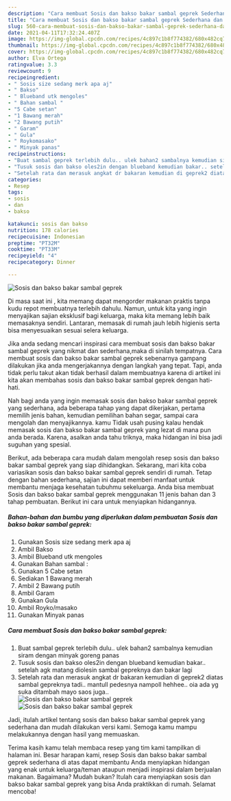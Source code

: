 ```yaml
---
description: "Cara membuat Sosis dan bakso bakar sambal geprek Sederhana dan Mudah Dibuat"
title: "Cara membuat Sosis dan bakso bakar sambal geprek Sederhana dan Mudah Dibuat"
slug: 560-cara-membuat-sosis-dan-bakso-bakar-sambal-geprek-sederhana-dan-mudah-dibuat
date: 2021-04-11T17:32:24.407Z
image: https://img-global.cpcdn.com/recipes/4c897c1b8f774382/680x482cq70/sosis-dan-bakso-bakar-sambal-geprek-foto-resep-utama.jpg
thumbnail: https://img-global.cpcdn.com/recipes/4c897c1b8f774382/680x482cq70/sosis-dan-bakso-bakar-sambal-geprek-foto-resep-utama.jpg
cover: https://img-global.cpcdn.com/recipes/4c897c1b8f774382/680x482cq70/sosis-dan-bakso-bakar-sambal-geprek-foto-resep-utama.jpg
author: Elva Ortega
ratingvalue: 3.3
reviewcount: 9
recipeingredient:
- " Sosis size sedang merk apa aj"
- " Bakso"
- " Blueband utk mengoles"
- " Bahan sambal "
- "5 Cabe setan"
- "1 Bawang merah"
- "2 Bawang putih"
- " Garam"
- " Gula"
- " Roykomasako"
- " Minyak panas"
recipeinstructions:
- "Buat sambal geprek terlebih dulu.. ulek bahan2 sambalnya kemudian siram dengan minyak goreng panas"
- "Tusuk sosis dan bakso oles2in dengan blueband kemudian bakar.. setelah agk matang diolesin sambal gepreknya dan bakar lagi"
- "Setelah rata dan merasuk angkat dr bakaran kemudian di geprek2 diatas sambal gepreknya tadi.. mantull pedesnya nampoll hehhee.. oia ada yg suka ditambah mayo saos juga.."
categories:
- Resep
tags:
- sosis
- dan
- bakso

katakunci: sosis dan bakso 
nutrition: 178 calories
recipecuisine: Indonesian
preptime: "PT32M"
cooktime: "PT33M"
recipeyield: "4"
recipecategory: Dinner

---
```



![Sosis dan bakso bakar sambal geprek](https://img-global.cpcdn.com/recipes/4c897c1b8f774382/680x482cq70/sosis-dan-bakso-bakar-sambal-geprek-foto-resep-utama.jpg)

Di masa  saat ini , kita memang dapat mengorder makanan praktis tanpa kudu repot membuatnya terlebih dahulu. Namun, untuk kita yang ingin menyajikan sajian eksklusif bagi keluarga, maka kita memang lebih baik memasaknya sendiri. Lantaran, memasak di rumah jauh lebih higienis serta bisa menyesuaikan sesuai selera keluarga.

Jika anda sedang mencari inspirasi cara membuat sosis dan bakso bakar sambal geprek yang nikmat dan sederhana,maka di sinilah tempatnya. Cara membuat sosis dan bakso bakar sambal geprek  sebenarnya gampang dilakukan jika anda mengerjakannya dengan langkah yang tepat. Tapi, anda tidak perlu takut akan tidak berhasil dalam membuatnya 
karena di artikel ini kita akan membahas sosis dan bakso bakar sambal geprek dengan hati-hati.  



Nah bagi anda yang ingin memasak sosis dan bakso bakar sambal geprek yang sederhana, ada beberapa tahap yang dapat dikerjakan, pertama memilih jenis bahan, kemudian pemilihan bahan segar, sampai cara mengolah dan menyajikannya. kamu Tidak usah pusing kalau hendak memasak sosis dan bakso bakar sambal geprek yang lezat di mana pun anda berada. Karena, asalkan anda  tahu triknya, maka hidangan ini bisa jadi suguhan yang spesial.

Berikut, ada beberapa cara mudah dalam mengolah resep sosis dan bakso bakar sambal geprek yang siap dihidangkan. Sekarang, mari kita coba variasikan sosis dan bakso bakar sambal geprek sendiri di rumah. Tetap dengan bahan sederhana, sajian ini dapat memberi manfaat untuk membantu menjaga kesehatan tubuhmu sekeluarga. Anda bisa membuat Sosis dan bakso bakar sambal geprek menggunakan 11 jenis bahan dan 3 tahap pembuatan. Berikut ini cara untuk menyiapkan hidangannya.

<!--inarticleads1-->

##### Bahan-bahan dan bumbu yang diperlukan dalam pembuatan Sosis dan bakso bakar sambal geprek:

1. Gunakan  Sosis size sedang merk apa aj
1. Ambil  Bakso
1. Ambil  Blueband utk mengoles
1. Gunakan  Bahan sambal :
1. Gunakan 5 Cabe setan
1. Sediakan 1 Bawang merah
1. Ambil 2 Bawang putih
1. Ambil  Garam
1. Gunakan  Gula
1. Ambil  Royko/masako
1. Gunakan  Minyak panas




<!--inarticleads2-->

##### Cara membuat Sosis dan bakso bakar sambal geprek:

1. Buat sambal geprek terlebih dulu.. ulek bahan2 sambalnya kemudian siram dengan minyak goreng panas
1. Tusuk sosis dan bakso oles2in dengan blueband kemudian bakar.. setelah agk matang diolesin sambal gepreknya dan bakar lagi
1. Setelah rata dan merasuk angkat dr bakaran kemudian di geprek2 diatas sambal gepreknya tadi.. mantull pedesnya nampoll hehhee.. oia ada yg suka ditambah mayo saos juga..
<img src="https://img-global.cpcdn.com/steps/3d5fc83069e12d1b/160x128cq70/sosis-dan-bakso-bakar-sambal-geprek-langkah-memasak-3-foto.jpg" alt="Sosis dan bakso bakar sambal geprek"><img src="https://img-global.cpcdn.com/steps/919ae75bf07d238f/160x128cq70/sosis-dan-bakso-bakar-sambal-geprek-langkah-memasak-3-foto.jpg" alt="Sosis dan bakso bakar sambal geprek">



Jadi, itulah artikel tentang  sosis dan bakso bakar sambal geprek  yang sederhana dan mudah dilakukan versi kami. Semoga kamu mampu melakukannya dengan hasil yang memuaskan. 

Terima kasih kamu telah membaca resep yang tim kami tampilkan di halaman ini. Besar harapan kami, resep  Sosis dan bakso bakar sambal geprek sederhana di atas dapat membantu Anda menyiapkan hidangan yang enak untuk keluarga/teman ataupun menjadi inspirasi dalam berjualan makanan. Bagaimana? Mudah bukan? Itulah cara menyiapkan sosis dan bakso bakar sambal geprek yang bisa Anda praktikkan di rumah. Selamat mencoba!

